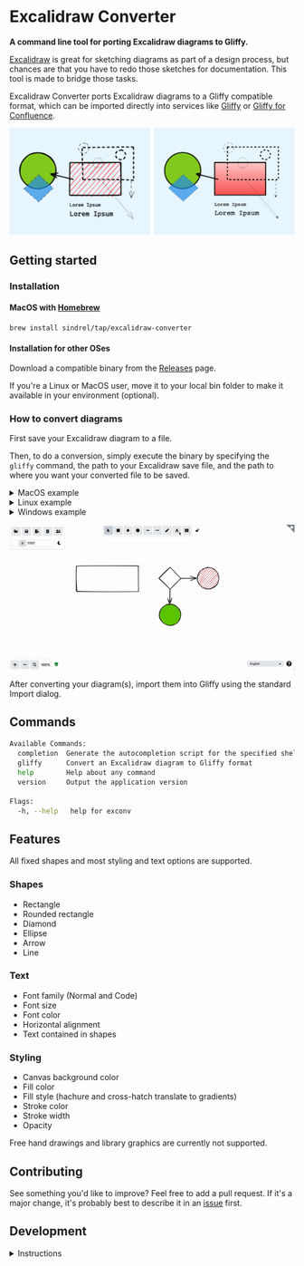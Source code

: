 # Excalidraw Converter  
**A command line tool for porting Excalidraw diagrams to Gliffy.**  

[Excalidraw](https://excalidraw.com/) is great for sketching diagrams as part of a design process, but chances are that you have to redo those sketches for documentation. This tool is made to bridge those tasks.

Excalidraw Converter ports Excalidraw diagrams to a Gliffy compatible format, which can be imported directly into services like [Gliffy](https://www.gliffy.com/) or [Gliffy for Confluence](https://marketplace.atlassian.com/apps/254/gliffy-diagrams-for-confluence).

![Excalidraw vs. Gliffy comparison](exconv-comparison.png "Comparison")

## Getting started  

### Installation  
#### MacOS with [Homebrew](https://brew.sh/)
```shell
brew install sindrel/tap/excalidraw-converter
```

#### Installation for other OSes  
Download a compatible binary from the [Releases](https://github.com/sindrel/excalidraw-converter/releases) page.

If you're a Linux or MacOS user, move it to your local bin folder to make it available in your environment (optional).  

### How to convert diagrams  
First save your Excalidraw diagram to a file.

Then, to do a conversion, simply execute the binary by specifying the `gliffy` command, the path to your Excalidraw save file, and the path to where you want your converted file to be saved.  

<details>
  <summary>MacOS example</summary>

  ```
  $ exconv gliffy -i ~/Downloads/my-diagram.excalidraw -o /tmp/my-ported-diagram.gliffy
  Parsing input file: ~/Downloads/my-diagram.excalidraw
  Adding object: com.gliffy.shape.basic.basic_v1.default.rectangle
  Adding object: com.gliffy.shape.basic.basic_v1.default.text
  Adding object: com.gliffy.shape.basic.basic_v1.default.text
  Adding object: com.gliffy.shape.basic.basic_v1.default.text
  Adding object: com.gliffy.shape.basic.basic_v1.default.text
  Adding object: com.gliffy.shape.basic.basic_v1.default.text
  Adding object: com.gliffy.shape.basic.basic_v1.default.text
  Adding object: com.gliffy.shape.basic.basic_v1.default.rectangle
  Adding object: com.gliffy.shape.basic.basic_v1.default.text
  Adding object: com.gliffy.shape.basic.basic_v1.default.text
  Adding object: com.gliffy.shape.basic.basic_v1.default.line
  Converted diagram saved to file: /tmp/my-ported-diagram.gliffy
  ```
</details>

<details>
  <summary>Linux example</summary>

  ```
  $ ./exconv gliffy -i ~/Downloads/my-diagram.excalidraw -o /tmp/my-ported-diagram.gliffy
  Parsing input file: ~/Downloads/my-diagram.excalidraw
  Adding object: com.gliffy.shape.basic.basic_v1.default.rectangle
  Adding object: com.gliffy.shape.basic.basic_v1.default.text
  Adding object: com.gliffy.shape.basic.basic_v1.default.text
  Adding object: com.gliffy.shape.basic.basic_v1.default.text
  Adding object: com.gliffy.shape.basic.basic_v1.default.text
  Adding object: com.gliffy.shape.basic.basic_v1.default.text
  Adding object: com.gliffy.shape.basic.basic_v1.default.text
  Adding object: com.gliffy.shape.basic.basic_v1.default.rectangle
  Adding object: com.gliffy.shape.basic.basic_v1.default.text
  Adding object: com.gliffy.shape.basic.basic_v1.default.text
  Adding object: com.gliffy.shape.basic.basic_v1.default.line
  Converted diagram saved to file: /tmp/my-ported-diagram.gliffy
  ```
</details>

<details>
  <summary>Windows example</summary>

  ```
  C:\> exconv.exe gliffy -i C:\Downloads\my-diagram.excalidraw -o C:\tmp\my-ported-diagram.gliffy
  Parsing input file: C:\Downloads\my-diagram.excalidraw
  Adding object: com.gliffy.shape.basic.basic_v1.default.rectangle
  Adding object: com.gliffy.shape.basic.basic_v1.default.text
  Adding object: com.gliffy.shape.basic.basic_v1.default.text
  Adding object: com.gliffy.shape.basic.basic_v1.default.text
  Adding object: com.gliffy.shape.basic.basic_v1.default.text
  Adding object: com.gliffy.shape.basic.basic_v1.default.text
  Adding object: com.gliffy.shape.basic.basic_v1.default.text
  Adding object: com.gliffy.shape.basic.basic_v1.default.rectangle
  Adding object: com.gliffy.shape.basic.basic_v1.default.text
  Adding object: com.gliffy.shape.basic.basic_v1.default.text
  Adding object: com.gliffy.shape.basic.basic_v1.default.line
  Converted diagram saved to file: C:\tmp\my-ported-diagram.gliffy
  ```
</details>

![Animation demonstrating use](exconv.gif "Animation")

After converting your diagram(s), import them into Gliffy using the standard Import dialog.

## Commands  
```sh
Available Commands:
  completion  Generate the autocompletion script for the specified shell
  gliffy      Convert an Excalidraw diagram to Gliffy format
  help        Help about any command
  version     Output the application version

Flags:
  -h, --help   help for exconv
```

## Features  

All fixed shapes and most styling and text options are supported.

### Shapes  
* Rectangle
* Rounded rectangle
* Diamond
* Ellipse
* Arrow
* Line

### Text  
* Font family (Normal and Code)
* Font size
* Font color
* Horizontal alignment
* Text contained in shapes

### Styling  
* Canvas background color
* Fill color
* Fill style (hachure and cross-hatch translate to gradients)
* Stroke color
* Stroke width
* Opacity

Free hand drawings and library graphics are currently not supported.

## Contributing  
See something you'd like to improve? Feel free to add a pull request. If it's a major change, it's probably best to describe it in an [issue](https://github.com/sindrel/excalidraw-converter/issues/new) first.

## Development  
<details>
  <summary>Instructions</summary>

### Prerequisites:  
* Go (see version in `go.mod`)

### Download dependencies  
```shell
go mod download
```

### Run tests  
```shell
go test -v ./cmd
```

### Compile and run  
```shell
go run ./cmd/main.go <command> <input> <output>
```

</details>
